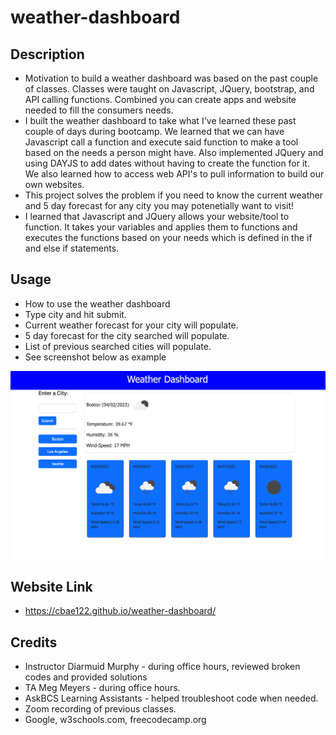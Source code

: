 # weather-dashboard

## Description
- Motivation to build a weather dashboard was based on the past couple of classes. Classes were taught on Javascript, JQuery, bootstrap, and API calling functions. Combined you can create apps and website needed to fill the consumers needs.
- I built the weather dashboard to take what I've learned these past couple of days during bootcamp. We learned that we can have Javascript call a function and execute said function to make a tool based on the needs a person might have. Also implemented JQuery and using DAYJS to add dates without having to create the function for it. We also learned how to access web API's to pull information to build our own websites.
- This project solves the problem if you need to know the current weather and 5 day forecast for any city you may potenetially want to visit!
- I learned that Javascript and JQuery allows your website/tool to function. It takes your variables and applies them to functions and executes the functions based on your needs which is defined in the if and else if statements.

## Usage
- How to use the weather dashboard
- Type city and hit submit.
- Current weather forecast for your city will populate.
- 5 day forecast for the city searched will populate.
- List of previous searched cities will populate.
- See screenshot below as example

![weather dashboard.](./assets/images/Screenshot%202023-04-02%20at%205.27.30%20PM.png)

## Website Link
- https://cbae122.github.io/weather-dashboard/

## Credits
- Instructor Diarmuid Murphy - during office hours, reviewed broken codes and provided solutions 
- TA Meg Meyers - during office hours.
- AskBCS Learning Assistants - helped troubleshoot code when needed.
- Zoom recording of previous classes.
- Google, w3schools.com, freecodecamp.org
